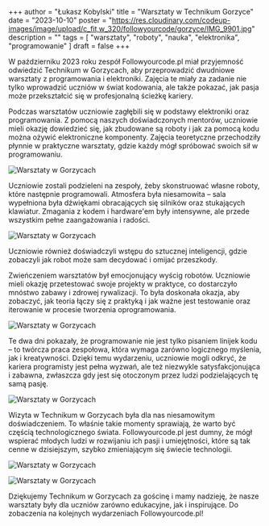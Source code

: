 +++
author = "Łukasz Kobylski"
title = "Warsztaty w Technikum Gorzyce"
date = "2023-10-10"
poster = "https://res.cloudinary.com/codeup-images/image/upload/c_fit,w_320/followyourcode/gorzyce/IMG_9901.jpg"
description = ""
tags = [
    "warsztaty", "roboty", "nauka", "elektronika", "programowanie"
]
draft = false
+++

W październiku 2023 roku zespół Followyourcode.pl miał przyjemność odwiedzić Technikum w Gorzycach, aby przeprowadzić dwudniowe warsztaty z programowania i elektroniki. Zajęcia te miały za zadanie nie tylko wprowadzić uczniów w świat kodowania, ale także pokazać, jak pasja może przekształcić się w profesjonalną ścieżkę kariery.

Podczas warsztatów uczniowie zagłębili się w podstawy elektroniki oraz programowania. Z pomocą naszych doświadczonych mentorów, uczniowie mieli okazję dowiedzieć się, jak zbudowane są roboty i jak za pomocą kodu można ożywić elektroniczne komponenty. Zajęcia teoretyczne przechodziły płynnie w praktyczne warsztaty, gdzie każdy mógł spróbować swoich sił w programowaniu.

<p>
    <img src="https://res.cloudinary.com/codeup-images/image/upload/c_scale,w_1024/followyourcode/gorzyce/IMG_9897.jpg" alt="Warsztaty w Gorzycach" title="followyourcode.pl"/>
</p>

Uczniowie zostali podzieleni na zespoły, żeby skonstruować własne roboty, które następnie programowali. Atmosfera była niesamowita – sala wypełniona była dźwiękami obracających się silników oraz stukających klawiatur. Zmagania z kodem i hardware'em były intensywne, ale przede wszystkim pełne zaangażowania i radości.

<p>
    <img src="https://res.cloudinary.com/codeup-images/image/upload/c_scale,w_1024/followyourcode/gorzyce/IMG_9893.jpg" alt="Warsztaty w Gorzycach" title="followyourcode.pl"/>
</p>
Uczniowie również doświadczyli wstępu do sztucznej inteligencji, gdzie zobaczyli jak robot może sam decydować i omijać przeszkody. 

Zwieńczeniem warsztatów był emocjonujący wyścig robotów. Uczniowie mieli okazję przetestować swoje projekty w praktyce, co dostarczyło mnóstwo zabawy i zdrowej rywalizacji. To była doskonała okazja, aby zobaczyć, jak teoria łączy się z praktyką i jak ważne jest testowanie oraz iterowanie w procesie tworzenia oprogramowania.

<p>
    <img src="https://res.cloudinary.com/codeup-images/image/upload/c_scale,w_1024/followyourcode/gorzyce/IMG_9905_2.jpg" alt="Warsztaty w Gorzycach" title="followyourcode.pl"/>
</p>

Te dwa dni pokazały, że programowanie nie jest tylko pisaniem linijek kodu – to twórcza praca zespołowa, która wymaga zarówno logicznego myślenia, jak i kreatywności. Dzięki temu wydarzeniu, uczniowie mogli odkryć, że kariera programisty jest pełna wyzwań, ale też niezwykle satysfakcjonująca i zabawna, zwłaszcza gdy jest się otoczonym przez ludzi podzielających tę samą pasję.

<p>
    <img src="https://res.cloudinary.com/codeup-images/image/upload/c_scale,w_1024/followyourcode/gorzyce/IMG_9908.jpg" alt="Warsztaty w Gorzycach" title="followyourcode.pl"/>
</p>

Wizyta w Technikum w Gorzycach była dla nas niesamowitym doświadczeniem. To właśnie takie momenty sprawiają, że warto być częścią technologicznego świata. Followyourcode.pl jest dumny, że mógł wspierać młodych ludzi w rozwijaniu ich pasji i umiejętności, które są tak cenne w dzisiejszym, szybko zmieniającym się świecie technologii.

<p class="text-center">
    <img src="https://res.cloudinary.com/codeup-images/image/upload/c_fit,w_1024,h_700/followyourcode/gorzyce/IMG_5335.jpg" alt="Warsztaty w Gorzycach" title="followyourcode.pl"/>
</p>

<p>
    <img src="https://res.cloudinary.com/codeup-images/image/upload/c_scale,w_1024/followyourcode/gorzyce/IMG_9915.jpg" alt="Warsztaty w Gorzycach" title="followyourcode.pl"/>
</p>



Dziękujemy Technikum w Gorzycach za gościnę i mamy nadzieję, że nasze warsztaty były dla uczniów zarówno edukacyjne, jak i inspirujące. Do zobaczenia na kolejnych wydarzeniach Followyourcode.pl!



